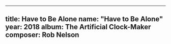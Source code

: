 
---
title: Have to Be Alone
name: "Have to Be Alone"
year:  2018
album: The Artificial Clock-Maker
composer: Rob Nelson
---
